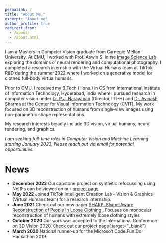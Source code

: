 ```yaml
---
permalink: /
title: "About Me."
excerpt: "About me"
author_profile: true
redirect_from:
  - /about/
  - /about.html
---
```


I am a Masters in Computer Vision graduate from Carnegie Mellon University. At CMU, I worked with Prof. Aswin S. in the [Image Science Lab](http://imagesci.ece.cmu.edu/) exploring the domains of neural rendering and computational photography. I completed a research internship with the Virtual Humans team at TikTok R&D during the summer 2022 where I worked on a generative model for clothed full-body virtual humans.

Prior to CMU, I received my B.Tech (Hons.) in CS from International Institute of Information Technology, Hyderabad, India where I pursued research in computer vision under [Dr. P.J. Narayanan](https://faculty.iiit.ac.in/~pjn/) (Director, IIIT-H) and [Dr. Avinash Sharma](https://sites.google.com/site/asharmaresearch/) at the [Center for Visual Information Technology (CVIT)](http://cvit.iiit.ac.in/). My work focused on 3D reconstruction of humans from single-view images using non-parametric shape representations.

My research interests broadly include 3D vision, virtual humans, neural rendering, and graphics.

*I am seeking full-time roles in Computer Vision and Machine Learning starting January 2023. Please reach out via email for potential opportunities.*


News
======
- **December 2022** Our capstone project on synthetic refocussing using NeRFs can be viewed on our [project page](https://mscvprojects.ri.cmu.edu/2022team2/) 
- **May 2022** Joined TikTok Intelligent Creation Lab - Vision & Graphics (Virtual Humans team) for a research internship.
- **June 2021** Check out our new paper [SHARP: Shape-Aware Reconstruction of People In Loose Clothing
](https://arxiv.org/abs/2106.04778). Focuses on monocular reconstruction of humans with extremely loose clothing styles
- **October 2020** Our work was accepted to the International Conference on 3D Vision 2020. Check out our [project page](peeledhuman.html){:target="_blank"}
- **March 2020** National runner-up for the Microsoft Code.Fun.Do Hackathon 2019

